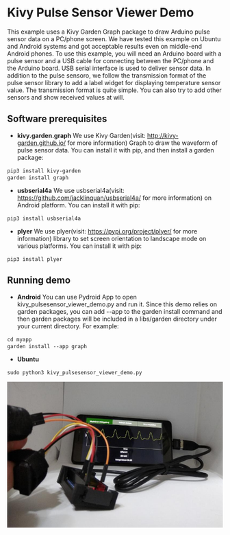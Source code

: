 # Kivy Pulse Sensor Viewer Demo
This example uses a Kivy Garden Graph package to draw Arduino pulse sensor data on a PC/phone screen. We have tested this example on Ubuntu and Android systems and got acceptable results even on middle-end Android phones. To use this example, you will need an Arduino board with a pulse sensor and a USB cable for connecting between the PC/phone and the Arduino board. USB serial interface is used to deliver sensor data. In addition to the pulse sensoro, we follow the transmission format of the pulse sensor library to add a label widget for displaying temperature sensor value. The transmission format is quite simple. You can also try to add other sensors and show received values at will.
## Software prerequisites
- **kivy.garden.graph**
We use Kivy Garden(visit: http://kivy-garden.github.io/ for more information) Graph to draw the waveform of pulse sensor data.
You can install it with pip, and then install a garden package:
```
pip3 install kivy-garden
garden install graph
```
- **usbserial4a**
We use usbserial4a(visit: https://github.com/jacklinquan/usbserial4a/ for more information) on Android platform. You can install it with pip:
```
pip3 install usbserial4a
```
- **plyer**
We use plyer(visit: https://pypi.org/project/plyer/ for more information) library to set screen orientation to landscape mode on various platforms. You can install it with pip:
```
pip3 install plyer
```
## Running demo
- **Android**
You can use Pydroid App to open kivy_pulsesensor_viewer_demo.py and run it. Since this demo relies on garden packages, you can add --app to the garden install command and then garden packages will be included in a libs/garden directory under your current directory. For example:
```
cd myapp
garden install --app graph
```
- **Ubuntu**
```
sudo python3 kivy_pulsesensor_viewer_demo.py
```
![Alt text](kivy_pulsesensor_viewer_demo.jpg)
